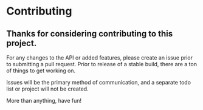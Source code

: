# Contributing

## Thanks for considering contributing to this project.

For any changes to the API or added features, please create an issue prior to submitting a pull request.  Prior to release of a stable build, there are a ton of things to get working on. 

Issues will be the primary method of communication, and a separate todo list or project will not be created.

More than anything, have fun!
